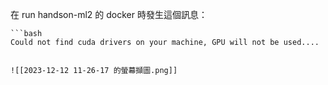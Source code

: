 在 run  handson-ml2 的 docker 時發生這個訊息：

	```bash
	Could not find cuda drivers on your machine, GPU will not be used....
```

![[2023-12-12 11-26-17 的螢幕擷圖.png]]

